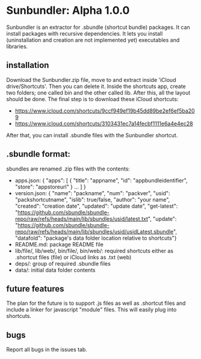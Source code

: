 # Sunbundler: Alpha 1.0.0

Sunbundler is an extractor for .sbundle (shortcut bundle) packages. It can install packages with recursive dependencies. It lets you install (uninstallation and creation are not implemented yet) executables and libraries.

## installation

Download the Sunbundler.zip file, move to and extract inside 'iCloud drive/Shortcuts'. Then you can delete it. Inside the shortcuts app, create two folders; one called bin and the other called lib. After this, all the layout should be done. The final step is to download 
 these iCloud shortcuts:
 - https://www.icloud.com/shortcuts/9ccf949ef19b45dd89be2ef6ef5ba209
 - https://www.icloud.com/shortcuts/3103431ec7a14fecbf1111e6a4e4ec28

After that, you can install .sbundle files with the Sunbundler shortcut.

## .sbundle format:
 sbundles are renamed .zip files with the contents:
 - apps.json: { "apps": [ { "title": "appname", "id": "appbundleidentifier", "store": "appstoreurl" } ... ] }
 - version.json: { "name": "packname", "num": "packver", "usid": "packshortcutname", "islib": true/false, "author": "your name", "created": "creation date", "updated": "update date", "get-latest": "https://github.com/sbundle/sbundle-repo/raw/refs/heads/main/lib/sbundles/usid/latest.txt", "update": "https://github.com/sbundle/sbundle-repo/raw/refs/heads/main/lib/sbundles/usid/usidLatest.sbundle", "datafold": "package's data folder location relative to shortcuts"}
 - README.md: package README file
 - lib/file/, lib/web/, bin/file/, bin/web/: required shortcuts either as .shortcut files (file) or iCloud links as .txt (web)
 - deps/: group of required .sbundle files
 - data/: initial data folder contents

## future features

The plan for the future is to support .js files as well as .shortcut files and include a linker for javascript "module" files. This will easily plug into shortcuts.

## bugs

Report all bugs in the issues tab.